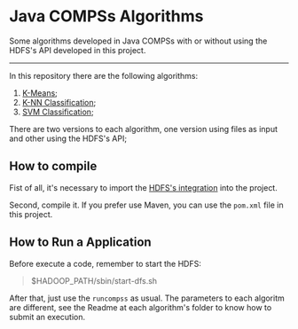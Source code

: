 # Java COMPSs Algorithms

Some algorithms developed in Java COMPSs with or without using the HDFS's API developed in this project.


-----
In this repository there are the following algorithms:

1. [K-Means](https://en.wikipedia.org/wiki/K-means_clustering);
2. [K-NN  Classification](https://en.wikipedia.org/wiki/K-nearest_neighbors_algorithm);
3. [SVM Classification](https://en.wikipedia.org/wiki/Support_vector_machine);

There are two versions to each algorithm, one version using files as input and other using the HDFS's API;



## How to compile

Fist of all, it's necessary to import the [HDFS's integration](https://github.com/eubr-bigsea/compss-hdfs) into the project. 

Second, compile it. If you prefer use Maven, you can use the `pom.xml` file in this project.


## How to Run a Application
 
Before execute a code, remember to start the HDFS:

> $HADOOP_PATH/sbin/start-dfs.sh


After that, just use the `runcompss` as usual. The parameters to each algoritm are different, see the Readme at each algorithm's folder to know how to submit an execution.
 

